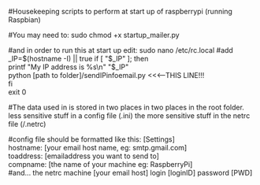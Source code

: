 
#Housekeeping scripts to perform at start up of raspberrypi (running Raspbian)

#You may need to:
sudo chmod +x startup_mailer.py

#and in order to run this at start up edit:
sudo nano /etc/rc.local
#add
 _IP=$(hostname -I) || true  
 if [ "$_IP" ]; then  
   printf "My IP address is %s\n" "$_IP"  
   python  [path to folder]/sendIPinfoemail.py        <<<--THIS LINE!!!  
 fi  
 exit 0   
 
#The data used in is stored in two places in two places in the root folder. less sensitive stuff in a config file (.ini) the more sensitive stuff in the netrc file (/.netrc)

#config file should be formatted like this:
[Settings]  
hostname: [your email host name, eg: smtp.gmail.com]  
toaddress: [emailaddress you want to send to]  
compname: [the name of your machine eg: RaspberryPi]  
#and... the netrc
machine [your email host] login [loginID] password [PWD]  


